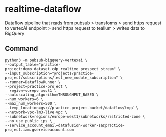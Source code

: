 # realtime-dataflow
Dataflow pipeline that reads from pubsub > transforms > send https request to vertexAI endpoint > send https request to tealium > writes data to BigQuery

## Command 
```
python3 -m pubsub-bigquery-vertexai \
--output_table="practice-project:demo_dataset.cdp_realtime_prospect_stream" \
--input_subscription="projects/practice-project/subscriptions/test_new_module_subscription" \
--runner=DataflowRunner \
--project=practice-project \
--region=europe-west1 \
--autoscaling_algorithm=THROUGHPUT_BASED \
--num_workers=6 \
--max_num_workers=500 \
--temp_location=gs://practice-project-bucket/dataflow/tmp/ \
--network=vpc-lm3-live-vpc \
--subnetwork=regions/europe-west1/subnetworks/restricted-zone \
--no_use_public_ips \
--service_account_email=datafusion-worker-sa@practice-project.iam.gserviceaccount.com
```